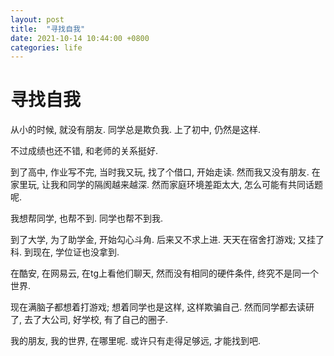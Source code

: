 ```yaml
---
layout: post
title:  "寻找自我"
date: 2021-10-14 10:44:00 +0800
categories: life
---
```

# 寻找自我

从小的时候, 就没有朋友. 同学总是欺负我. 上了初中, 仍然是这样.

不过成绩也还不错, 和老师的关系挺好.

到了高中, 作业写不完, 当时我又玩, 找了个借口, 开始走读. 然而我又没有朋友. 在家里玩, 让我和同学的隔阂越来越深. 然而家庭环境差距太大, 怎么可能有共同话题呢.

我想帮同学, 也帮不到. 同学也帮不到我.

到了大学, 为了助学金, 开始勾心斗角. 后来又不求上进. 天天在宿舍打游戏; 又挂了科. 到现在, 学位证也没拿到.

在酷安, 在网易云, 在tg上看他们聊天, 然而没有相同的硬件条件, 终究不是同一个世界. 

现在满脑子都想着打游戏; 想着同学也是这样, 这样欺骗自己. 然而同学都去读研了, 去了大公司, 好学校, 有了自己的圈子.

我的朋友, 我的世界, 在哪里呢. 或许只有走得足够远, 才能找到吧. 
